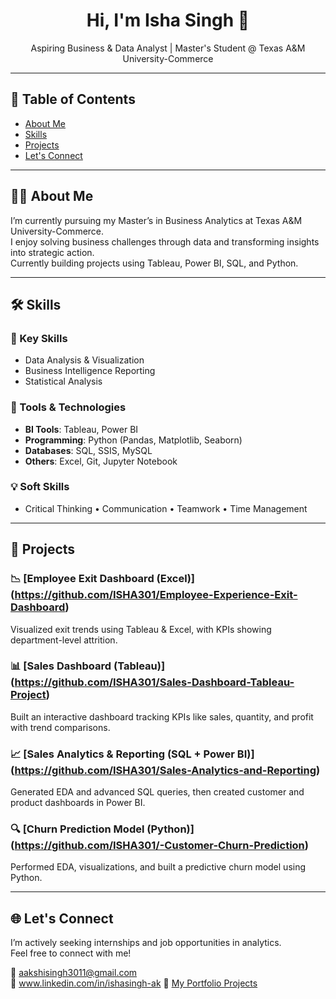 <h1 align="center">Hi, I'm Isha Singh 👋</h1>
<p align="center">Aspiring Business & Data Analyst | Master's Student @ Texas A&M University-Commerce</p>

---

## 📑 Table of Contents
- [About Me](#about-me)
- [Skills](#skills)
- [Projects](#projects)
- [Let's Connect](#lets-connect)

---

## 👩‍💻 About Me
I’m currently pursuing my Master’s in Business Analytics at Texas A&M University-Commerce.  
I enjoy solving business challenges through data and transforming insights into strategic action.  
Currently building projects using Tableau, Power BI, SQL, and Python.

---

## 🛠 Skills

### 💼 Key Skills
- Data Analysis & Visualization  
- Business Intelligence Reporting  
- Statistical Analysis  

### 🧰 Tools & Technologies
- **BI Tools**: Tableau, Power BI  
- **Programming**: Python (Pandas, Matplotlib, Seaborn)  
- **Databases**: SQL, SSIS, MySQL  
- **Others**: Excel, Git, Jupyter Notebook  

### 💡 Soft Skills
- Critical Thinking • Communication • Teamwork • Time Management

---

## 🚀 Projects

### 📉 [Employee Exit Dashboard (Excel)] (https://github.com/ISHA301/Employee-Experience-Exit-Dashboard)
Visualized exit trends using Tableau & Excel, with KPIs showing department-level attrition.

### 📊 [Sales Dashboard (Tableau)] (https://github.com/ISHA301/Sales-Dashboard-Tableau-Project)
Built an interactive dashboard tracking KPIs like sales, quantity, and profit with trend comparisons.

### 📈 [Sales Analytics & Reporting (SQL + Power BI)] (https://github.com/ISHA301/Sales-Analytics-and-Reporting)
Generated EDA and advanced SQL queries, then created customer and product dashboards in Power BI.

### 🔍 [Churn Prediction Model (Python)] (https://github.com/ISHA301/-Customer-Churn-Prediction)
Performed EDA, visualizations, and built a predictive churn model using Python.

---

## 🌐 Let's Connect
I’m actively seeking internships and job opportunities in analytics.  
Feel free to connect with me!

📧 aakshisingh3011@gmail.com  
🔗 www.linkedin.com/in/ishasingh-ak
📁 [My Portfolio Projects](https://github.com/ISHA301)
